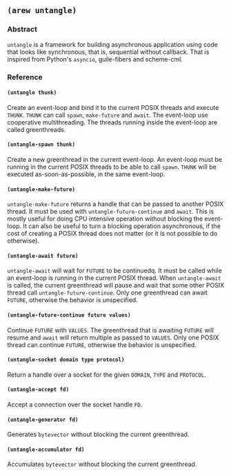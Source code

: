 
## `(arew untangle)`

### Abstract

`untangle` is a framework for building asynchronous application using
code that looks like synchronous, that is, sequential without
callback.  That is inspired from Python's `asyncio`, guile-fibers and
scheme-cml.

### Reference

#### `(untangle thunk) `

Create an event-loop and bind it to the current POSIX threads and
execute `THUNK`.  `THUNK` can call `spawn`, `make-future` and `await`.
The event-loop use cooperative multithreading.  The threads running
inside the event-loop are called greenthreads.


#### `(untangle-spawn thunk)`

Create a new greenthread in the current event-loop. An event-loop must
be running in the current POSIX threads to be able to call `spawn`.
`THUNK` will be executed as-soon-as-possible, in the same event-loop.

#### `(untangle-make-future)`

`untangle-make-future` returns a handle that can be passed to another
POSIX thread.  It must be used with `untangle-future-continue` and
`await`.  This is mostly useful for doing CPU intensive operation
without blocking the event-loop.  It can also be useful to turn a
blocking operation asynchronous, if the cost of creating a POSIX
thread does not matter (or it is not possible to do otherwise).

#### `(untangle-await future)`

`untangle-await` will wait for `FUTURE` to be continuedq.  It must be
called while an event-loop is running in the current POSIX thread.
When `untangle-await` is called, the current greenthread will pause
and wait that some other POSIX thread call `untangle-future-continue`.
Only one greenthread can await `FUTURE`, otherwise the behavior is
unspecified.

#### `(untangle-future-continue future values)`

Continue `FUTURE` with `VALUES`. The greenthread that is awaiting
`FUTURE` will resume and `await` will return multiple as passed to
`VALUES`. Only one POSIX thread can continue `FUTURE`, otherwise the
behavior is unspecified.

#### `(untangle-socket domain type protocol)`

Return a handle over a socket for the given `DOMAIN`, `TYPE` and
`PROTOCOL`.

#### `(untangle-accept fd)`

Accept a connection over the socket handle `FD`.

#### `(untangle-generator fd)`

Generates `bytevector` without blocking the current greenthread.

#### `(untangle-accumulator fd)`

Accumulates `bytevector` without blocking the current greenthread.
